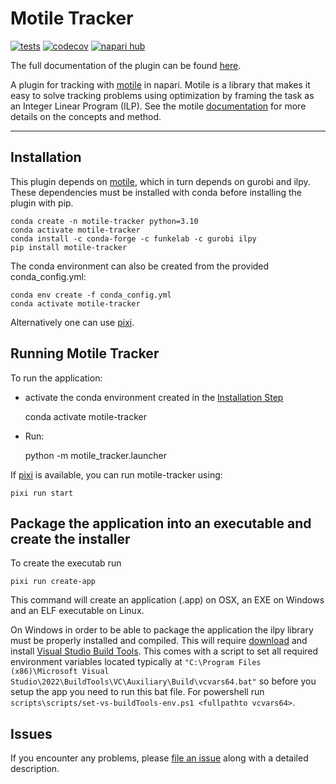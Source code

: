 # Motile Tracker

[![tests](https://github.com/funkelab/motile_tracker/workflows/tests/badge.svg)](https://github.com/funkelab/motile_tracker/actions)
[![codecov](https://codecov.io/gh/funkelab/motile_tracker/branch/main/graph/badge.svg)](https://codecov.io/gh/funkelab/motile_tracker)
[![napari hub](https://img.shields.io/endpoint?url=https://api.napari-hub.org/shields/motile_tracker)](https://napari-hub.org/plugins/motile_tracker)

The full documentation of the plugin can be found [here](https://funkelab.github.io/motile_tracker/).

A plugin for tracking with [motile](https://github.com/funkelab/motile) in napari.
Motile is a library that makes it easy to solve tracking problems using optimization
by framing the task as an Integer Linear Program (ILP).
See the motile [documentation](https://funkelab.github.io/motile)
for more details on the concepts and method.

----------------------------------

## Installation

This plugin depends on [motile](https://github.com/funkelab/motile), which in
turn depends on gurobi and ilpy. These dependencies must be installed with
conda before installing the plugin with pip.

    conda create -n motile-tracker python=3.10
    conda activate motile-tracker
    conda install -c conda-forge -c funkelab -c gurobi ilpy
    pip install motile-tracker

The conda environment can also be created from the provided conda_config.yml:

    conda env create -f conda_config.yml
    conda activate motile-tracker

Alternatively one can use [pixi](https://pixi.sh/).

## Running Motile Tracker

To run the application:
* activate the conda environment created in the [Installation Step](#installation)

    conda activate motile-tracker

* Run:

    python -m motile_tracker.launcher

If [pixi](https://pixi.sh/) is available, you can run motile-tracker using:

    pixi run start

## Package the application into an executable and create the installer

To create the executab run

    pixi run create-app

This command will create an application (.app) on OSX, an EXE on Windows and an
ELF executable on Linux.

On Windows in order to be able to package the application the ilpy library must be
properly installed and compiled. This will require [download](https://aka.ms/vs/17/release/vs_BuildTools.exe) and install [Visual Studio Build Tools](https://visualstudio.microsoft.com/downloads/). This comes with a script to set all required environment variables located typically at `"C:\Program Files (x86)\Microsoft Visual Studio\2022\BuildTools\VC\Auxiliary\Build\vcvars64.bat"` so before you setup the app you need to run this bat file. For powershell run `scripts\scripts/set-vs-buildTools-env.ps1 <fullpathto vcvars64>`.

## Issues

If you encounter any problems, please
[file an issue](https://github.com/funkelab/motile_tracker/issues)
along with a detailed description.
